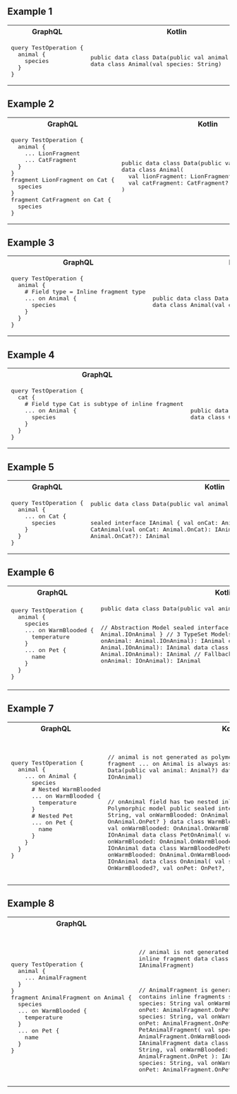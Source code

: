 ## Example 1

<table>
<tr><th>GraphQL</th><th>Kotlin</th></tr>
<tr>
<td><pre lang="graphql">
query TestOperation {
  animal {
    species
  }
}
</pre></td>
<td><pre lang="kotlin">
public data class Data(public val animal: Animal?)
data class Animal(val species: String)
</pre></td>
</tr>
</table>


## Example 2

<table>
<tr><th>GraphQL</th><th>Kotlin</th></tr>
<tr>
<td><pre lang="graphql">
query TestOperation {
  animal {
    ... LionFragment
    ... CatFragment
  }
}
fragment LionFragment on Cat {
  species
}
fragment CatFragment on Cat {
  species
}
</pre></td>
<td><pre lang="kotlin">
public data class Data(public val animal: Animal?)
data class Animal(
  val lionFragment: LionFragment?,
  val catFragment: CatFragment?,
)
</pre></td>
</tr>
</table>


## Example 3

<table>
<tr><th>GraphQL</th><th>Kotlin</th></tr>
<tr>
<td><pre lang="graphql">
query TestOperation {
  animal {
    # Field type = Inline fragment type
    ... on Animal {
      species
    }
  }
}
</pre></td>
<td><pre lang="kotlin">
public data class Data(public val animal: Animal?)
data class Animal(val onAnimal: OnAnimal)
</pre></td>
</tr>
</table>

## Example 4

<table>
<tr><th>GraphQL</th><th>Kotlin</th></tr>
<tr>
<td><pre lang="graphql">
query TestOperation {
  cat {
    # Field type Cat is subtype of inline fragment
    ... on Animal {
      species
    }
  }
}
</pre></td>
<td><pre lang="kotlin">
public data class Data(public val cat: Cat?)
data class Cat(val onAnimal: OnAnimal)
</pre></td>
</tr>
</table>

## Example 5

<table>
<tr><th>GraphQL</th><th>Kotlin</th></tr>
<tr>
<td><pre lang="graphql">
query TestOperation {
  animal {
    ... on Cat {
      species
    }
  }
}
</pre></td>
<td><pre lang="kotlin">
public data class Data(public val animal: IAnimal?)

sealed interface IAnimal { val onCat: Animal.OnCat? }
data class CatAnimal(val onCat: Animal.OnCat): IAnimal
data class Animal(val onCat: Animal.OnCat?): IAnimal
</pre></td>
</tr>
</table>



## Example 6

<table>
<tr><th>GraphQL</th><th>Kotlin</th></tr>
<tr>
<td><pre lang="graphql">
query TestOperation {
  animal {
    species
    ... on WarmBlooded {
      temperature
    }
    ... on Pet {
      name
    }
  }
}
</pre></td>
<td><pre lang="kotlin">
public data class Data(public val animal: IAnimal?)

// Abstraction Model
sealed interface IAnimal { val onAnimal: Animal.IOnAnimal }
// 3 TypeSet Models
data class WarmBloodedAnimal(val onAnimal: Animal.IOnAnimal): IAnimal
data class PetAnimal(val onAnimal: Animal.IOnAnimal): IAnimal
data class WarmBloodedPetAnimal(val onAnimal: Animal.IOnAnimal): IAnimal
// Fallback Model
data class Animal(val onAnimal: IOnAnimal): IAnimal

</pre></td>
</tr>
</table>


## Example 7

<table>
<tr><th>GraphQL</th><th>Kotlin</th></tr>
<tr>
<td><pre lang="graphql">
query TestOperation {
  animal {
    ... on Animal {
      species
      # Nested WarmBlooded
      ... on WarmBlooded {
        temperature
      }
      # Nested Pet
      ... on Pet {
        name
      }
    }
  }
}
</pre></td>
<td><pre lang="kotlin">

// animal is not generated as polymorphic model because inline fragment ... on Animal is always assignable
public data class Data(public val animal: Animal?)
data class Animal(val onAnimal: IOnAnimal)

// onAnimal field has two nested inline fragments -> generated as Polymorphic model
public sealed interface IOnAnimal { 
  val species: String,
  val onWarmBlooded: OnAnimal.OnWarmBlooded?,
   val onPet: OnAnimal.OnPet?
}
data class WarmBloodedOnAnimal(
  val species: String, 
  val onWarmBlooded: OnAnimal.OnWarmBlooded,
  val onPet: OnAnimal.OnPet?
): IOnAnimal
data class PetOnAnimal(
  val species: String,
  val onWarmBlooded: OnAnimal.OnWarmBlooded?,
  val onPet: OnAnimal.OnPet,
): IOnAnimal
data class WarmBloodedPetOnAnimal(
  val species: String,
  val onWarmBlooded: OnAnimal.OnWarmBlooded,
  val onPet: OnAnimal.OnPet,
): IOnAnimal
data class OnAnimal(
  val species: String,
  val onWarmBlooded: OnWarmBlooded?,
  val onPet: OnPet?,
): IOnAnimal
</pre></td>
</tr>
</table>

## Example 8

<table>
<tr><th>GraphQL</th><th>Kotlin</th></tr>
<tr>
<td><pre lang="graphql">
query TestOperation {
  animal {
    ... AnimalFragment
  }
}
fragment AnimalFragment on Animal {
  species
  ... on WarmBlooded {
    temperature
  }
  ... on Pet {
    name
  }
}
</pre></td>
<td><pre lang="kotlin">

// animal is not generated as polymorphic model because there is no inline fragment
data class Animal(val animalFragment: IAnimalFragment)

// AnimalFragment is generated as polymorphic model because it contains inline fragments
sealed interface IAnimalFragment { 
  val species: String
  val onWarmBlooded: AnimalFragment.OnWarmBlooded?
  val onPet: AnimalFragment.OnPet?
}
data class WarmBloodedAnimalFragment(
  val species: String,
  val onWarmBlooded: AnimalFragment.OnWarmBlooded,
  val onPet: AnimalFragment.OnPet?
): IAnimalFragment
data class PetAnimalFragment(
  val species: String,
  val onWarmBlooded: AnimalFragment.OnWarmBlooded?,
  val onPet: AnimalFragment.OnPet
): IAnimalFragment
data class WarmBloodedPetAnimalFragment(
  val species: String,
  val onWarmBlooded: AnimalFragment.OnWarmBlooded,
  val onPet: AnimalFragment.OnPet
): IAnimalFragment
data class AnimalFragment(
  val species: String,
  val onWarmBlooded: AnimalFragment.OnWarmBlooded?,
  val onPet: AnimalFragment.OnPet?
): IAnimalFragment
</pre></td>
</tr>
</table>

